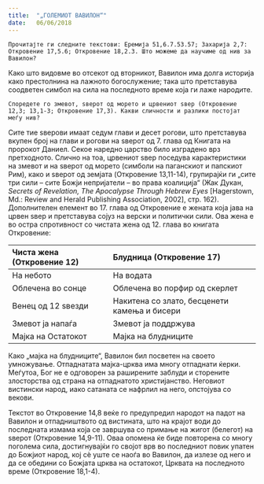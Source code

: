 ```yaml
---
title:  "„ГОЛЕМИОТ ВАВИЛОН“"
date:   06/06/2018
---
```


`Прочитајте ги следните текстови: Еремија 51,6.7.53.57; Захарија 2,7: Откровение 17,5.6; Откровение 18,2.3. Што можеме да научиме од нив за Вавилон?`

Како што видовме во отсекот од вторникот, Вавилон има долга исто­ри­ја како престолнина на лажното богослужение; така што претставува соодветен симбол на сила на последното време која ги лаже народите.

`Споредете го змевот, ѕверот од морето и црвениот ѕвер (Откровение 12,3; 13,1-3; Откровение 17,3). Какви сличности и разлики постојат меѓу нив?`

Сите тие ѕверови имаат седум глави и десет рогови, што претставува вкупен број на глави и рогови на ѕверот од 7. глава од Книгата на пророкот Даниeл. Секое наредно царство било изградено врз претходното. Слично на тоа, црвениот ѕвер поседува карактеристики на змевот и на ѕверот од морето (симболи на паганскиот и папскиот Рим), како и ѕверот од земјата (Oткровение 13,11-14), групирајќи ги „сите три сили – сите Божји непријатели – во права коалиција“ (Жак Дукан, *Secrets of Revelation, The Apocalypse Through Hebrew Eyes* [Hagerstown, Md.: Review and Herald Publishing Association, 2002], стр. 162). Дополнителен елемент во 17. глава од Откровение е жената која јава на црвен ѕвер и претставува сојуз на верски и политички сили. Ова жена е во остра спротивност со чистата жена од 12. глава во книгата Откровение:

| Чиста жена (Откровение 12) | Блудница (Откровение 17)|
| :------------- | :------------- |
| На небото | На водата |   
| Облечена во сонце | Облечена во порфир од скерлет |   
| Венец од 12 ѕвезди | Накитена со злато, бесценети камења и бисери |
| Змевот ја напаѓа | Змевот ја поддржува |
| Мајка на Остатокот | Мајка на блудниците |

Како „мајка на блудниците“, Вавилон бил посветен на своето умножување. Отпаднатата мајка-црква има многу отпаднати ќерки. Меѓутоа, Бог не е одговорен за раширените заблуди и сторените злосторства од страна на отпаднатото христијанство. Неговиот вистински народ, иако сатаната се нафрлил на него, опстојува со векови.

Текстот во Откровение 14,8 веќе го предупредил народот на падот на Вавилон и отпадништвото од вистината, што на крајот води до последна­та измама која се завршува со примање на жигот (белегот) на ѕверот (Откровение 14,9-11). Оваа опомена ќе биде повторена со многу поголема сила, достигнувајќи го својот врв во последниот повик упатен до Божјиот народ, кој сѐ уште се наоѓа во Вавилон, да излезе од него и да се обеди­ни со Божјата црква на остатокот, Црквата на последното време (Откровение 18,1-4).
